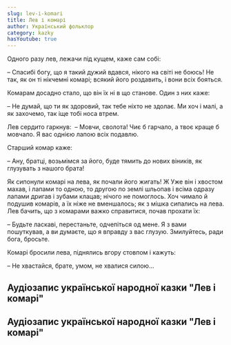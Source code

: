 ```yaml
---
slug: lev-i-komari
title: Лев і комарі
author: Український фольклор
category: kazky
hasYoutube: true
---
```

Одного разу лев, лежачи під кущем, каже сам собі:

– Спасибі богу, що я такий дужий вдався, нікого на світі не боюсь! Не так, як он ті нікчемні комарі; всякий його роздавить, і вони всіх бояться.

Комарам досадно стало, що він їх ні в що станове. Один з них каже:

– Не думай, що ти як здоровий, так тебе ніхто не здолає. Ми хоч і малі, а як захочемо, так іще тобі носа втрем.

Лев сердито гаркнув:
 – Мовчи, сволота! Чиє б гарчало, а твоє краще б мовчало. Я вас однією лапою всіх подавлю.

Старший комар каже:

– Ану, братці, возьмімся за його, буде тямить до нових віників, як глузувать з нашого брата!

Як сипонули комарі на лева, як почали його жигать! Ж Уже він і хвостом махав, і лапами то одною, то другою по землі шльопав і всіма одразу лапами дригав і зубами клацав; нічого не помоглось. Хоч чимало й подушив комарів, а їх ніже не вменшалось; як з мішка сипались на лева. Лев бачить, що з комарами важко справитися, почав прохати їх:

– Будьте ласкаві, перестаньте, одчепіться од мене. Я з вами пошуткував, а ви думаєте, що я вправду з вас глузую. Змилуйтесь, ради бога, бросьте.

Комарі бросили лева, піднялись вгору стовпом і кажуть:

– Не хвастайся, брате, умом, не хвалися силою...

## Аудіозапис української народної казки "Лев і комарі"

<YoutubeIframe id="LLpjAz0BumQ" className="md:w-4/5" />

## Аудіозапис української народної казки "Лев і комарі"

<YoutubeIframe id="9i0_z39HFek" className="md:w-4/5" />
